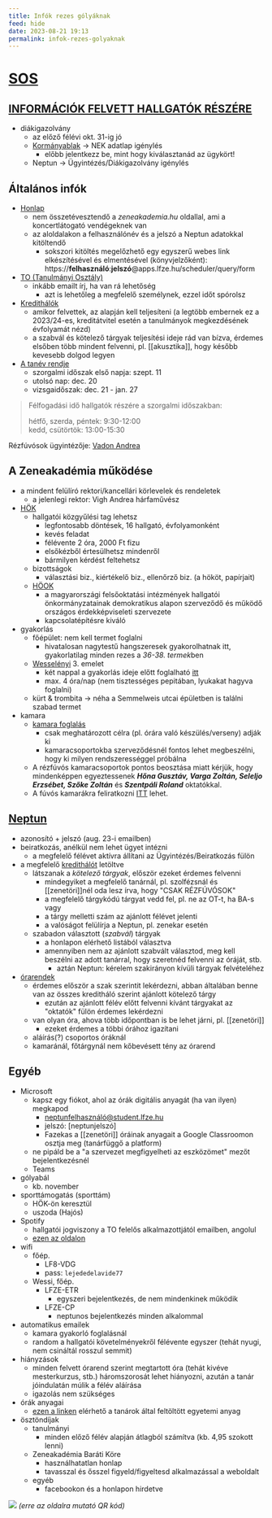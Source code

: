 ```yaml
---
title: Infók rezes gólyáknak
feed: hide
date: 2023-08-21 19:13
permalink: infok-rezes-golyaknak
---
```

# [SOS](mailto:denesandras@akademista.hu)
## [INFORMÁCIÓK FELVETT HALLGATÓK RÉSZÉRE](https://lfze.hu/tanulmanyi-hirek/informaciok-felvett-hallgatok-reszere-125156)

- diákigazolvány
	- az előző félévi okt. 31-ig jó
	- [Kormányablak](https://idopontfoglalo.kh.gov.hu/kormanyablak-66/ugykor-valasztas) -> NEK adatlap igénylés
		- előbb jelentkezz be, mint hogy kiválasztanád az ügykört!
	- Neptun -> Ügyintézés/Diákigazolvány igénylés

## Általános infók

- [Honlap](https://www.lfze.hu)
	- nem összetévesztendő a *zeneakademia.hu* oldallal, ami a koncertlátogató vendégeknek van
	- az aloldalakon a felhasználónév és a jelszó a Neptun adatokkal kitöltendő
		- sokszori kitöltés megelőzhető egy egyszerű webes link elkészítésével és elmentésével (könyvjelzőként): https://**felhasználó**:**jelszó**@apps.lfze.hu/scheduler/query/form
- [TO (Tanulmányi Osztály)](https://lfze.hu/oto-elerhetosegek)
	- inkább emailt írj, ha van rá lehetőség
		- azt is lehetőleg a megfelelő személynek, ezzel időt spórolsz
- [Kredithálók](https://lfze.hu/kredithalok)
	- amikor felvettek, az alapján kell teljesíteni (a legtöbb embernek ez a 2023/24-es, kreditátvitel esetén a tanulmányok megkezdésének évfolyamát nézd)
	- a szabvál és kötelező tárgyak teljesítési ideje rád van bízva, érdemes elsőben több mindent felvenni, pl. [[akusztika]], hogy később kevesebb dolgod legyen
- [A tanév rendje](https://lfze.hu/tanev-rendje)
	- szorgalmi időszak első napja: szept. 11
	- utolsó nap: dec. 20
	- vizsgaidőszak: dec. 21 - jan. 27

> Félfogadási idő hallgatók részére a szorgalmi időszakban:
>
> hétfő, szerda, péntek: 9:30-12:00  
> kedd, csütörtök: 13:00-15:30

Rézfúvósok ügyintézője: [Vadon Andrea](mailto:vadon.andrea@zeneakademia.hu)

## A Zeneakadémia működése

- a mindent felülíró rektori/kancellári körlevelek és rendeletek
	- a jelenlegi rektor: Vigh Andrea hárfaművész
- [HÖK](https://lfze.hu/hallgatoknak/hallgatoi-onkormanyzat-118419)
	- hallgatói közgyűlési tag lehetsz
		- legfontosabb döntések, 16 hallgató, évfolyamonként
		- kevés feladat
		- félévente 2 óra, 2000 Ft fizu
		- elsőkézből értesülhetsz mindenről
		- bármilyen kérdést feltehetsz
	- bizottságok
		- választási biz., kiértékelő biz., ellenőrző biz. (a hököt, papírjait)
	- [HÖOK](https://hook.hu/cms/szervezetunk)
		- a magyarországi felsőoktatási intézmények hallgatói önkormányzatainak demokratikus alapon szerveződő és működő országos érdekképviseleti szervezete
		- kapcsolatépítésre kiváló
- gyakorlás
	- főépület: nem kell termet foglalni
		- hivatalosan nagytestű hangszeresek gyakorolhatnak itt, gyakorlatilag minden rezes a *36-38. termek*ben
	- [Wesselényi](http://gyakorlas.lisztakademia.hu/home) 3. emelet
		- két nappal a gyakorlás ideje előtt foglalható [itt](http://gyakorlas.lisztakademia.hu/home)
		- max. 4 óra/nap (nem tisztességes pepitában, lyukakat hagyva foglalni)
	- kürt & trombita -> néha a Semmelweis utcai épületben is találni szabad termet
- kamara
	- [kamara foglalás](https://lfze.hu/tanulmanyi-hirek/kamarazene-gyakorlofoglalas-119863)
		- csak meghatározott célra (pl. órára való készülés/verseny) adják ki
		- kamaracsoportokba szerveződésnél fontos lehet megbeszélni, hogy ki milyen rendszerességgel próbálna
	- A rézfúvós kamaracsoportok pontos beosztása miatt kérjük, hogy mindenképpen egyeztessenek _**Hőna Gusztáv, Varga Zoltán, Seleljo Erzsébet, Szőke Zoltán**_ és _**Szentpáli Roland**_ oktatókkal.
	- A fúvós kamarákra feliratkozni [ITT](https://lfze-my.sharepoint.com/:x:/g/personal/teremfoglalas_academy_liszt_hu/EV7XaNuBwtZEmyjtN06Vr-kBU3flWeoNnkAGwB_ckWdqXA?e=VH67eS) lehet.

## [Neptun](https://neptun.lfze.hu/hallgato/login.aspx)

- azonosító + jelszó (aug. 23-i emailben)
- beiratkozás, anélkül nem lehet ügyet intézni
	- a megfelelő félévet aktívra állítani az Ügyintézés/Beiratkozás fülön
- a megfelelő [kredithálót](https://lfze.hu/kredithalok) letöltve
	- látszanak a *kötelező tárgyak*, először ezeket érdemes felvenni
		- mindegyiket a megfelelő tanárnál, pl. szolfézsnál és [[zenetöri]]nél oda lesz írva, hogy "CSAK RÉZFÚVÓSOK"
		- a megfelelő tárgykódú tárgyat vedd fel, pl. ne az OT-t, ha BA-s vagy
		- a tárgy melletti szám az ajánlott félévet jelenti
		- a valóságot felülírja a Neptun, pl. zenekar esetén
	- szabadon választott (*szabvál*) tárgyak
		- a honlapon elérhető listából választva
		- amennyiben nem az ajánlott szabvált választod, meg kell beszélni az adott tanárral, hogy szeretnéd felvenni az óráját, stb.
			- aztán Neptun: kérelem szakirányon kívüli tárgyak felvételéhez
- [órarendek](https://apps.lfze.hu/scheduler/query/form)
	- érdemes először a szak szerintit lekérdezni, abban általában benne van az összes kreditháló szerint ajánlott kötelező tárgy
		- ezután az ajánlott félév előtt felvenni kívánt tárgyakat az "oktatók" fülön érdemes lekérdezni
	- van olyan óra, ahova több időpontban is be lehet járni, pl. [[zenetöri]]
		- ezeket érdemes a többi órához igazítani
	- aláírás(?) csoportos óráknál
	- kamaránál, főtárgynál nem kőbevésett tény az órarend

## Egyéb

- Microsoft
	- kapsz egy fiókot, ahol az órák digitális anyagát (ha van ilyen) megkapod
		- neptunfelhasználó@student.lfze.hu
		- jelszó: [neptunjelszó]
		- Fazekas a [[zenetöri]] óráinak anyagait a Google Classroomon osztja meg (tanárfüggő a platform)
	- ne pipáld be a "a szervezet megfigyelheti az eszközömet" mezőt bejelentkezésnél
	- Teams
- gólyabál
	- kb. november
- sporttámogatás (sporttám)
	- HÖK-ön keresztül
	- uszoda (Hajós)
- Spotify
	- hallgatói jogviszony a TO felelős alkalmazottjától emailben, angolul
	- [ezen az oldalon](https://www.spotify.com/hu/student/verification/)
- wifi
	- főép.
		- LF8-VDG
		- pass: `lejededelavide77`
	- Wessi, főép.
		- LFZE-ETR
			- egyszeri bejelentkezés, de nem mindenkinek működik
		- LFZE-CP
			- neptunos bejelentkezés minden alkalommal
- automatikus emailek
	- kamara gyakorló foglalásnál
	- random a hallgatói követelményekről félévente egyszer (tehát nyugi, nem csináltál rosszul semmit)
- hiányzások
	- minden felvett órarend szerint megtartott óra (tehát kivéve mesterkurzus, stb.) háromszorosát lehet hiányozni, azután a tanár jóindulatán múlik a félév aláírása
	- igazolás nem szükséges
- órák anyagai
	- [ezen a linken](https://apps.lfze.hu/netfolder/StudentNet/Oktat%C3%A1si%20anyagok) elérhető a tanárok által feltöltött egyetemi anyag
- ösztöndíjak
	- tanulmányi
		- minden előző félév alapján átlagból számítva (kb. 4,95 szokott lenni)
	- Zeneakadémia Baráti Köre
		- használhatatlan honlap
		- tavasszal és ősszel figyeld/figyeltesd alkalmazással a weboldalt
	- egyéb
		- facebookon és a honlapon hirdetve

![](https://i.ibb.co/qW668QB/qrchimp-X256.png)
*(erre az oldalra mutató QR kód)*
